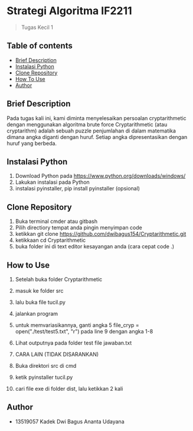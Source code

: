# Strategi Algoritma IF2211
> Tugas Kecil 1 


## Table of contents
* [Brief Description](#brief-descriptioni)
* [Instalasi Python](#instalasi-python)
* [Clone Repository](#clone-repository)
* [How To Use](#how-to-use)
* [Author](#author)


## Brief Description
Pada tugas kali ini, kami diminta menyelesaikan persoalan cryptarithmetic dengan menggunakan algoritma brute force 
Cryptarithmetic (atau cryptarithm) adalah sebuah puzzle penjumlahan di dalam matematika dimana angka diganti dengan huruf. Setiap angka dipresentasikan dengan huruf yang berbeda.


## Instalasi Python
1. Download Python pada https://www.python.org/downloads/windows/
2. Lakukan instalasi pada Python
3. instalasi pyinstaller, pip install pyinstaller (opsional)


## Clone Repository
1. Buka terminal cmder atau gitbash 
2. Pilih directiory tempat anda pingin menyimpan code 
3. ketikkan git clone https://github.com/dwibagus154/Cryptarithmetic.git
4. ketikkaan cd Cryptarithmetic
5. buka folder ini di text editor kesayangan anda (cara cepat code .)



## How to Use
1. Setelah buka folder Cryptarithmetic
2. masuk ke folder src
3. lalu buka file tucil.py
4. jalankan program 
5. untuk memvariasikannya, ganti angka 5 file_cryp = open("./test/test5.txt", "r") pada line 9 dengan angka 1-8
6. Lihat outputnya pada folder test file jawaban.txt

7. CARA LAIN (TIDAK DISARANKAN)
8. Buka direktori src di cmd 
9. ketik pyinstaller tucil.py
10. cari file exe di folder dist, lalu ketikkan 2 kali 

## Author
* 13519057 Kadek Dwi Bagus Ananta Udayana
